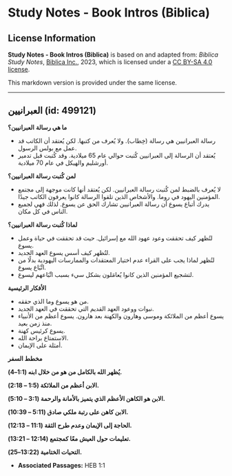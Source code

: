 # Study Notes - Book Intros (Biblica)

## License Information

**Study Notes - Book Intros (Biblica)** is based on and adapted from: _Biblica Study Notes_, [Biblica Inc.](https://www.biblica.com/), 2023, which is licensed under a [CC BY-SA 4.0 license](https://creativecommons.org/licenses/by-sa/4.0/legalcode.en).

This markdown version is provided under the same license.



--------------------------------

## العبرانيين (id: 499121)

**ما هي رسالة** **العبرانيين؟**

* رسالة العبرانيين هي رسالة (خِطاب). ولا يُعرف من كتبها. لكن يُعتقد أن الكاتب قد عمل مع بولس الرسول.
* يُعتقد أن الرسالة إلى العبرانيين كُتبت حوالي عام 65 ميلادية. وقد كُتبت قبل تدمير أورشليم والهيكل في عام 70 ميلادية.

**لمن كُتبت رسالة العبرانيين؟**

* لا يُعرف بالضبط لمن كُتبت رسالة العبرانيين. لكن يُعتقد أنها كانت موجهة إلى مجتمع المؤمنين اليهود في روما. والأشخاص الذين تلقوا الرسالة كانوا يعرفون الكاتب جيدًا.
* يدرك أتباع يسوع أن رسالة العبرانيين تشارك الحق عن يسوع. لذلك فهي لجميع الناس في كل مكان.

**لماذا كُتبت رسالة العبرانيين؟**

* لتُظهر كيف تحققت وعود عهود الله مع إسرائيل. حيث قد تحققت في حياة وعمل يسوع.
* لتُظهر كيف أسس يسوع العهد الجديد.
* لتُظهر لماذا يجب على القراء عدم اختيار المعتقدات والممارسات اليهودية بدلًا من اتِّبَاع يسوع.
* لتشجيع المؤمنين الذين كانوا يُعامَلون بشكل سيء بسبب اتِّبَاعهم ليسوع.

**الأفكار الرئيسية**

* من هو يسوع وما الذي حققه.
* نبوات ووعود العهد القديم التي تحققت في العهد الجديد.
* يسوع أعظم من الملائكة وموسى وهارون والكهنة بعد هارون. يسوع أعظم من الأنبياء منذ زمن بعيد.
* يسوع كرئيس كهنة.
* الاستمتاع براحة الله.
* أمثلة على الإيمان.

**مخطط السفر**

**يُظهر الله بالكامل من هو من خلال ابنه (1:1–4\).**

**الابن أعظم من الملائكة (1:5 – 2:18\).**

**الابن هو الكاهن الأعظم الذي يتميز بالأمانة والرحمة (3:1 – 5:10\).**

**الابن كاهن على رتبة ملكي صادق (5:11 – 10:39\).**

**الحاجة إلى الإيمان وعدم طرح الثقة (11:1 – 12:13\).**

**تعليمات حول العيش معًا كمجتمع (12:14 – 13:21\).**

**التحيات الختامية (13:22–25\).**

* **Associated Passages:** HEB 1:1

